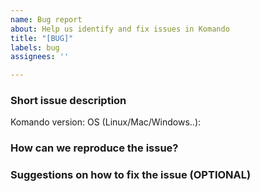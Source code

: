 ```yaml
---
name: Bug report
about: Help us identify and fix issues in Komando
title: "[BUG]"
labels: bug
assignees: ''

---
```


<!--
Thank you for helping to improve Komando!

Please search open issues before raising a new one. This project uses issues to
track both bugs and new features.
-->

### Short issue description
<!--
Please let us know what behaviour you expected and how Komando actually behaved.
-->

Komando version:
OS (Linux/Mac/Windows..):


### How can we reproduce the issue?
<!--
Give us instructions on how to reproduce the bug as briefly and precisely as possible.
Example files or any other related artefacts that might help
us identify the issue will be much appreciated.
-->

### Suggestions on how to fix the issue (OPTIONAL)
<!--
If you've got any suggestions or remarks on how best to address this issues please leave
some comments here. Thank you.
-->

